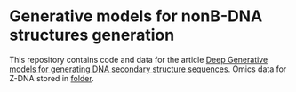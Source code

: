 # Generative models for nonB-DNA structures generation

This repository contains code and data for the article [Deep Generative models for generating DNA secondary structure sequences](https://github.com/powidla/Secondary-structures-generation).
Omics data for Z-DNA stored in [folder](https://github.com/powidla/Secondary-structures-generation).




